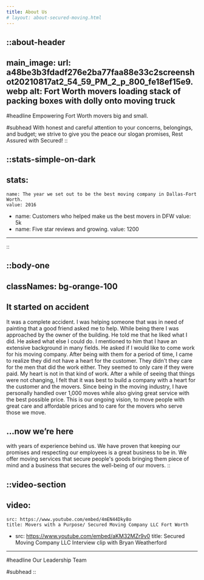 ```yaml
---
title: About Us
# layout: about-secured-moving.html
---
```

::about-header
---
main_image:
  url: a48be3b3fdadf276e2ba77faa88e33c2screenshot20210817at2_54_59_PM_2_p_800_fe18ef15e9.webp
  alt: Fort Worth movers loading stack of packing boxes with dolly onto moving truck
---
#headline
Empowering Fort Worth movers big and small.

#subhead
With honest and careful attention to your concerns, belongings, and budget; we strive to give you the peace our slogan promises, Rest Assured with Secured!
::

::stats-simple-on-dark
---
stats:
  -
    name: The year we set out to be the best moving company in Dallas-Fort Worth.
    value: 2016
  -
    name: Customers who helped make us the best movers in DFW
    value: 5k
  -
    name: Five star reviews ‍and growing.
    value: 1200
---
::

::body-one
---
classNames: bg-orange-100
---
## It started on accident
It was a complete accident. I was helping someone that was in need of painting that a good friend asked me to help. While being there I was approached by the owner of the building. He told me that he liked what I did. He asked what else I could do. I mentioned to him that I have an extensive background in many fields. He asked if I would like to come work for his moving company. After being with them for a period of time, I came to realize they did not have a heart for the customer. They didn't they care for the men that did the work either. They seemed to only care if they were paid. My heart is not in that kind of work. After a while of seeing that things were not changing, I felt that it was best to build a company with a heart for the customer and the movers. Since being in the moving industry, I have personally handled over 1,000 moves while also giving great service with the best possible price. This is our ongoing vision, to move people with great care and affordable prices and to care for the movers who serve those we move.

## …now we’re here
with years of experience behind us. We have proven that keeping our promises and respecting our employees is a great business to be in. We offer moving services that secure people's goods bringing them piece of mind and a business that secures the well-being of our movers.
::

::video-section
---
video:
  - 
    src: https://www.youtube.com/embed/4mEN44Dky8o
    title: Movers with a Purpose/ Secured Moving Company LLC Fort Worth
  - 
    src: https://www.youtube.com/embed/aKM32MZr9v0
    title: Secured Moving Company LLC Interview clip with Bryan Weatherford

---
#headline
Our Leadership Team

#subhead
::